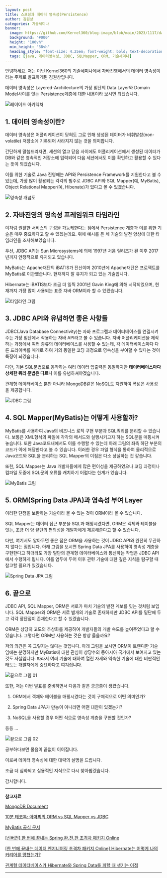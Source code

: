 ```yaml
---
layout: post
title: 스프링과 데이터 영속성(Persistence)
author: 김원상
categories: 기술세미나
banner:
  image: https://github.com/Kernel360/blog-image/blob/main/2023/1117/database_picture.jpg?raw=true
  background: "#000"
  height: "100vh"
  min_height: "38vh"
  heading_style: "font-size: 4.25em; font-weight: bold; text-decoration: underline"
  tags: [java, 데이터영속성, JDBC, SQLMapper, ORM, 기술세미나]
---
```


안녕하세요. 저는 이번 Kernel360의 기술세미나에서 자바진영에서의 데이터 영속성이라는 주제로 발표하게된 김원상입니다.

데이터 영속성은 Layered-Architecture의 가장 밑단의 Data Layer와 Domain Model사이를 잇는 Persistence계층에 대한 내용이라 보시면 되겠습니다.

![레이어드 아키텍처](https://github.com/Kernel360/blog-image/blob/main/2023/1117/03_blog_image.png?raw=true)

## 1. 데이터 영속성이란?

데이터 영속성은 어플리케이션이 닫혀도 그로 인해 생성된 데이터가 비휘발성(non-volatile) 저장소에 기록되어 사라지지 않는 것을 의미합니다.

간단하게 말씀드리자면, 세션의 열고 닫음 사이에도 어플리케이션에서 생성된 데이터가 DB와 같은 영속적인 저장소에 입력되어 다음 세션에서도 이를 확인하고 활용할 수 있다는 뜻이 되겠습니다.

이를 위한 기술로 Java 진영에는 API와 Persistence Framework를 지원한다고 볼 수 있는데, 가장 많이 활용되는 각각의 범주로 JDBC API와 SQL Mapper(예, MyBatis), Object Relational Mapper(예, Hibenate)가 있다고 볼 수 있겠습니다.

![영속성 개념도](https://github.com/Kernel360/blog-image/blob/main/2023/1117/02_blog_image.png?raw=true)

## 2. 자바진영의 영속성 프레임워크 타임라인

이처럼 원활한 서비스의 구성을 가능케한다는 점에서 Persistence 계층과 이를 위한 기술은 매우 중요하다고 할 수 있겠는데요. 위에 예시를 든 세 기술의 발전 양상에 대한 타임라인을 조사해보았습니다.

우선, JDBC API는 Sun Microsystems에 의해 1997년 처음 릴리즈가 된 이후 2017년까지 안정적으로 유지되고 있습니다.

MyBatis는 Apache재단의 iBATIS가 전신이며 2010년에 Apache재단은 프로젝트를 MyBatis로 이관했습니다. 현재까지 잘 유지가 되고 있는 기술입니다.

Hibernate는 iBATIS보다 조금 더 일찍 2001년 Gavin King에 의해 시작되었으며, 현재까지 가장 많이 사용되는 표준 자바 ORM이라 할 수 있겠습니다.

![타임라인 그림](https://github.com/Kernel360/blog-image/blob/main/2023/1117/04_blog_image.png?raw=true)

## 3. JDBC API와 유념하면 좋은 사항들

JDBC(Java Database Connectivity)는 자바 프로그램과 데이터베이스를 연결시켜주는 가장 밑단에서 작용하는 자바 API라고 볼 수 있습니다. 자바 어플리케이션을 제작하는 과정에서 여러 종류의 데이터베이스를 사용할 수 있는데, 각 데이터베이스마다 다른 드라이버를 매개로 하여 거의 동일한 코딩 과정으로 영속성을 부여할 수 있다는 것이 특징이 되겠습니다.

다만, 기본 SQL문법으로 동작하는 여러 데이터 입출력은 동일하지만 **데이터베이스마다 상세한 쿼리 문법은 다르니** 이를 유념하셔야겠습니다.

관계형 데이터베이스 뿐만 아니라 MongoDB같은 NoSQL도 지원하여 폭넓은 사용성을 제공합니다.

![JDBC 그림](https://github.com/Kernel360/blog-image/blob/main/2023/1117/05_blog_image.png?raw=true)

## 4. SQL Mapper(MyBatis)는 어떻게 사용할까?

MyBatis를 사용하여 Java의 비즈니스 로직 구현 부분과 SQL쿼리를 분리할 수 있습니다. 보통은 XML형식의 파일에 각각의 메서드와 실행시키고자 하는 SQL문을 매핑시켜놓습니다. 또한 Java코드내에서도 이를 수행할 수 있는데 아래 그림의 좌측 하단 부분의 코드가 이에 해당한다고 볼 수 있습니다. 이러한 경우 파일 형식을 통하여 물리적으로 Java코드와 SQL을 분리하는 SQL Mapper의 이점은 다소 상실하는 것 같습니다.

또한, SQL Mapper는 Java 개발자들에게 많은 편이성을 제공하였으나 코딩 과정이나 컴파일 도중에 SQL문의 오류를 캐치하기 어렵다는 한계가 있습니다.

![MyBatis 그림](https://github.com/Kernel360/blog-image/blob/main/2023/1117/06_blog_image.png?raw=true)

## 5. ORM(Spring Data JPA)과 영속성 부여 Layer

이러한 단점을 보완하는 기술이라 볼 수 있는 것이 ORM이라 볼 수 있습니다.

SQL Mapper는 데이터 접근 부분을 SQL과 매핑시켰다면, ORM은 객체와 테이블을 잇는, 조금 더 양 끝단의 편의성을 개발자에게 제공해준다고 할 수 있습니다.

다만, 여기서도 알아두면 좋은 점은 ORM을 사용하는 것이 JDBC API와 완전히 무관하지 않다는 점입니다. 아래 그림을 보시면 Spring Data JPA를 사용하여 영속성 계층을 구현한다고 하더라도 가장 밑단의 관계형 데이터베이스와 통신하는 작업은 JDBC API에서 수행하게 됩니다. 이를 염두에 두어 이후 관련 기술에 대한 깊은 지식을 탐구할 때 참고할 필요가 있겠습니다.

![Spring Data JPA 그림](https://github.com/Kernel360/blog-image/blob/main/2023/1117/07_blog_image.png?raw=true)

## 6. 끝으로

JDBC API, SQL Mapper, ORM은 서로가 마치 기술의 발전 계보를 잇는 것처럼 보입니다. SQL Mapper와 ORM은 서로 별개의 기술로 존재하지만 JDBC API를 밑단에 두고 각각 장단점이 존재한다고 할 수 있겠습니다.

ORM은 상당히 고도의 추상화를 제공하여 개발자들의 개발 속도를 높여주었다고 할 수 있습니다. 그렇다면 ORM만 사용하는 것은 항상 옳을까요?

저의 의견은 꼭 그렇지는 않다는 것입니다. 아래 그림을 보시면 ORM이 트렌디한 기술임에는 분명하지만 MyBatis에 대한 관심이 상당수의 동아시아 국가에서 보여지고 있는 것도 사실입니다. 따라서 여러 기술에 대하여 열린 자세와 익숙한 기술에 대한 비판적인 태도는 개발자에게 중요하다고 여겨집니다.

![끝으로 그림 01](https://github.com/Kernel360/blog-image/blob/main/2023/1117/08_blog_image.png?raw=true)

또한, 저는 이번 발표를 준비하면서 다음과 같은 궁금증이 생겼습니다.

1. ORM에서 객체와 테이블을 매핑시켰다는 것이 구체적으로 어떤 의미인가?

2. Spring Data JPA가 만능이 아니라면 어떤 대안이 있겠는가?

3. NoSQL을 사용할 경우 어떤 식으로 영속성 계층을 구현할 것인가?

등등 ...

![끝으로 그림 02](https://github.com/Kernel360/blog-image/blob/main/2023/1117/09_blog_image.png?raw=true)

공부하다보면 물음이 끝없이 이어집니다.

이로써 데이터 영속성에 대한 대략의 설명을 드립니다.

조금 더 심화되고 실용적인 지식으로 다시 찾아뵙겠습니다.

감사합니다.

---

**참고자료**

[MongoDB Document](https://www.mongodb.com/databases/data-persistence)

[10분 테코톡: 아마찌의 ORM vs SQL Mapper vs JDBC](https://www.youtube.com/watch?v=VTqqZSuSdOk)

[MyBatis 공식 문서](https://mybatis.org/mybatis-3/ko/getting-started.html)

[[신버전] 한 번에 끝내는 Spring 완.전.판 초격차 패키지 Online](https://fastcampus.co.kr/dev_online_spring)

[[한 번에 끝내는 데이터 엔지니어링 초격차 패키지 Online]
Hibernate는 어떻게 나의 커리어를 망쳤는가?](https://www.toptal.com/java/how-hibernate-ruined-my-career)

[관계형 데이터베이스가 Hibernate와 Spring Data를 피할 때 생기는 이점](https://itnext.io/advantages-of-not-using-spring-data-and-hibernate-with-relational-data-8a509faf0c48)

---
